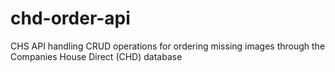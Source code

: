 # chd-order-api
CHS API handling CRUD operations for ordering missing images through the Companies House Direct (CHD) database
